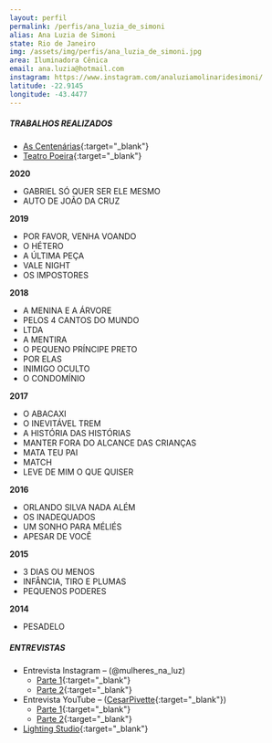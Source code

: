 ```yaml
---
layout: perfil
permalink: /perfis/ana_luzia_de_simoni
alias: Ana Luzia de Simoni
state: Rio de Janeiro
img: /assets/img/perfis/ana_luzia_de_simoni.jpg
area: Iluminadora Cênica
email: ana.luzia@hotmail.com
instagram: https://www.instagram.com/analuziamolinaridesimoni/
latitude: -22.9145
longitude: -43.4477
---
```


##### **TRABALHOS REALIZADOS**

- [As Centenárias](http://enciclopedia.itaucultural.org.br/evento487107/as-centenarias){:target="_blank"}
- [Teatro Poeira](http://www.teatropoeira.com.br/todosatoshumanos){:target="_blank"}

**2020**

- GABRIEL SÓ QUER SER ELE MESMO
- AUTO DE JOÃO DA CRUZ

**2019**

- POR FAVOR, VENHA VOANDO
- O HÉTERO
- A ÚLTIMA PEÇA
- VALE NIGHT
- OS IMPOSTORES

**2018**

- A MENINA E A ÁRVORE
- PELOS 4 CANTOS DO MUNDO
- LTDA
- A MENTIRA
- O PEQUENO PRÍNCIPE PRETO
- POR ELAS
- INIMIGO OCULTO
- O CONDOMÍNIO

**2017**

- O ABACAXI
- O INEVITÁVEL TREM
- A HISTÓRIA DAS HISTÓRIAS
- MANTER FORA DO ALCANCE DAS CRIANÇAS
- MATA TEU PAI
- MATCH
- LEVE DE MIM O QUE QUISER

**2016**

- ORLANDO SILVA NADA ALÉM
- OS INADEQUADOS
- UM SONHO PARA MÉLIÉS
- APESAR DE VOCÊ

**2015**

- 3 DIAS OU MENOS
- INFÂNCIA, TIRO E PLUMAS
- PEQUENOS PODERES

**2014**

- PESADELO

##### **ENTREVISTAS**

* Entrevista Instagram – (@mulheres_na_luz)
  - [Parte 1](https://www.instagram.com/p/CFVYnZVn-gt/){:target="_blank"}
  - [Parte 2](https://www.instagram.com/p/CFVfpdynMhK/){:target="_blank"}
* Entrevista YouTube – ([CesarPivette](https://www.youtube.com/user/cesarpivettioficial){:target="_blank"})
  - [Parte 1](https://www.youtube.com/watch?v=ibPdNETACYc){:target="_blank"}
  - [Parte 2](https://www.youtube.com/watch?v=0MES40I1oHk){:target="_blank"}
* [Lighting Studio](https://www.youtube.com/watch?v=b6YPX9vYTQA&ab_channel=LightingStudio){:target="_blank"}
